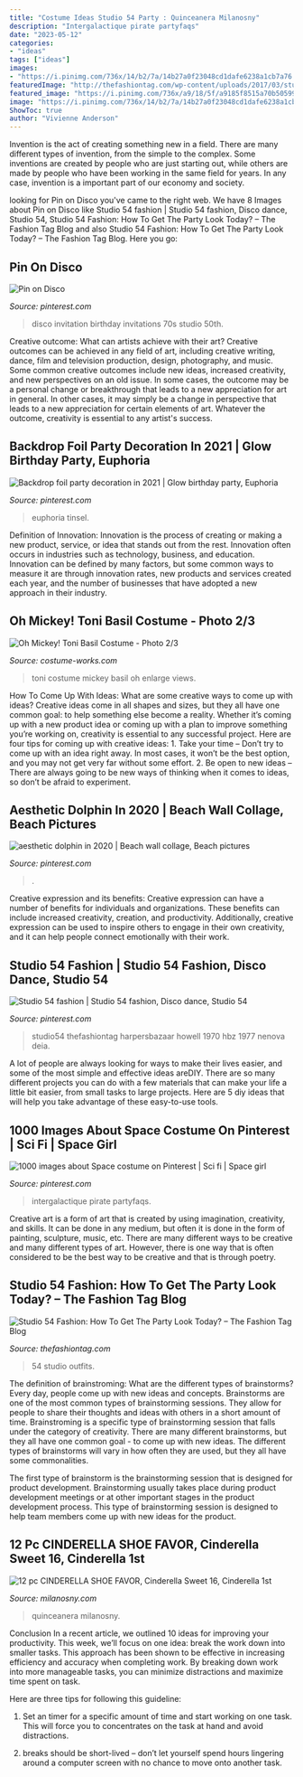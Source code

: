 ```yaml
---
title: "Costume Ideas Studio 54 Party : Quinceanera Milanosny"
description: "Intergalactique pirate partyfaqs"
date: "2023-05-12"
categories:
- "ideas"
tags: ["ideas"]
images:
- "https://i.pinimg.com/736x/14/b2/7a/14b27a0f23048cd1dafe6238a1cb7a76.jpg"
featuredImage: "http://thefashiontag.com/wp-content/uploads/2017/03/studio-54-outfits-6.jpg"
featured_image: "https://i.pinimg.com/736x/a9/18/5f/a9185f8515a70b505992029cd9607653.jpg"
image: "https://i.pinimg.com/736x/14/b2/7a/14b27a0f23048cd1dafe6238a1cb7a76.jpg"
ShowToc: true
author: "Vivienne Anderson"
---
```



Invention is the act of creating something new in a field. There are many different types of invention, from the simple to the complex. Some inventions are created by people who are just starting out, while others are made by people who have been working in the same field for years. In any case, invention is a important part of our economy and society.

	

		
looking for Pin on Disco you've came to the right web. We have 8 Images about Pin on Disco like Studio 54 fashion | Studio 54 fashion, Disco dance, Studio 54, Studio 54 Fashion: How To Get The Party Look Today? – The Fashion Tag Blog and also Studio 54 Fashion: How To Get The Party Look Today? – The Fashion Tag Blog. Here you go:
		
    
## Pin On Disco

<img loading=lazy src="https://i.pinimg.com/736x/a9/18/5f/a9185f8515a70b505992029cd9607653.jpg" onerror="this.onerror=null;this.src='https://tse2.mm.bing.net/th?id=OIP.h-rJ6YWPo5s6GwlIEKmRoQHaHa&amp;pid=15.1';" alt="Pin on Disco">

_Source: pinterest.com_

>disco invitation birthday invitations 70s studio 50th. 

	

Creative outcome: What can artists achieve with their art?
Creative outcomes can be achieved in any field of art, including creative writing, dance, film and television production, design, photography, and music. Some common creative outcomes include new ideas, increased creativity, and new perspectives on an old issue. In some cases, the outcome may be a personal change or breakthrough that leads to a new appreciation for art in general. In other cases, it may simply be a change in perspective that leads to a new appreciation for certain elements of art. Whatever the outcome, creativity is essential to any artist's success.

    
## Backdrop Foil Party Decoration In 2021 | Glow Birthday Party, Euphoria

<img loading=lazy src="https://i.pinimg.com/736x/14/b2/7a/14b27a0f23048cd1dafe6238a1cb7a76.jpg" onerror="this.onerror=null;this.src='https://tse2.mm.bing.net/th?id=OIP.JR60k9_YOPTkLI0IMoAu3wHaHa&amp;pid=15.1';" alt="Backdrop foil party decoration in 2021 | Glow birthday party, Euphoria">

_Source: pinterest.com_

>euphoria tinsel. 

	

Definition of Innovation:
Innovation is the process of creating or making a new product, service, or idea that stands out from the rest. Innovation often occurs in industries such as technology, business, and education. Innovation can be defined by many factors, but some common ways to measure it are through innovation rates, new products and services created each year, and the number of businesses that have adopted a new approach in their industry.

    
## Oh Mickey! Toni Basil Costume - Photo 2/3

<img loading=lazy src="https://photos.costume-works.com/full/oh_mickey_toni_basil1.jpg" onerror="this.onerror=null;this.src='https://tse2.mm.bing.net/th?id=OIP.yTx7vlvvGu7g41La3tYlkAHaJ3&amp;pid=15.1';" alt="Oh Mickey! Toni Basil Costume - Photo 2/3">

_Source: costume-works.com_

>toni costume mickey basil oh enlarge views. 

	

How To Come Up With Ideas: What are some creative ways to come up with ideas?
Creative ideas come in all shapes and sizes, but they all have one common goal: to help something else become a reality. Whether it’s coming up with a new product idea or coming up with a plan to improve something you’re working on, creativity is essential to any successful project. Here are four tips for coming up with creative ideas: 1. Take your time – Don’t try to come up with an idea right away. In most cases, it won’t be the best option, and you may not get very far without some effort. 2. Be open to new ideas – There are always going to be new ways of thinking when it comes to ideas, so don’t be afraid to experiment. 
    
## Aesthetic Dolphin In 2020 | Beach Wall Collage, Beach Pictures

<img loading=lazy src="https://i.pinimg.com/736x/88/f8/94/88f89449083080d649d258dce1e62333.jpg" onerror="this.onerror=null;this.src='https://tse3.mm.bing.net/th?id=OIP.SGbK7y7XVFQkxQuAdy33fgHaJQ&amp;pid=15.1';" alt="aesthetic dolphin in 2020 | Beach wall collage, Beach pictures">

_Source: pinterest.com_

>. 

	

Creative expression and its benefits:
Creative expression can have a number of benefits for individuals and organizations. These benefits can include increased creativity, creation, and productivity. Additionally, creative expression can be used to inspire others to engage in their own creativity, and it can help people connect emotionally with their work.

    
## Studio 54 Fashion | Studio 54 Fashion, Disco Dance, Studio 54

<img loading=lazy src="https://i.pinimg.com/736x/96/08/97/96089713dc666e33c67ddb459fb4778f.jpg" onerror="this.onerror=null;this.src='https://tse1.mm.bing.net/th?id=OIP.1NjFXiam_4_QhpPwNrHxnwHaLH&amp;pid=15.1';" alt="Studio 54 fashion | Studio 54 fashion, Disco dance, Studio 54">

_Source: pinterest.com_

>studio54 thefashiontag harpersbazaar howell 1970 hbz 1977 nenova deia. 

	

A lot of people are always looking for ways to make their lives easier, and some of the most simple and effective ideas areDIY. There are so many different projects you can do with a few materials that can make your life a little bit easier, from small tasks to large projects. Here are 5 diy ideas that will help you take advantage of these easy-to-use tools.

    
## 1000 Images About Space Costume On Pinterest | Sci Fi | Space Girl

<img loading=lazy src="https://i.pinimg.com/736x/b3/82/b0/b382b0c8ec9ec58d5d3c168c862846f7--space-girl-costume-girl-pirate-costumes.jpg" onerror="this.onerror=null;this.src='https://tse3.mm.bing.net/th?id=OIP.780q_s2IKA1FWF_mR7j1HwHaNJ&amp;pid=15.1';" alt="1000 images about Space costume on Pinterest | Sci fi | Space girl">

_Source: pinterest.com_

>intergalactique pirate partyfaqs. 

	

Creative art is a form of art that is created by using imagination, creativity, and skills. It can be done in any medium, but often it is done in the form of painting, sculpture, music, etc. There are many different ways to be creative and many different types of art. However, there is one way that is often considered to be the best way to be creative and that is through poetry.

    
## Studio 54 Fashion: How To Get The Party Look Today? – The Fashion Tag Blog

<img loading=lazy src="http://thefashiontag.com/wp-content/uploads/2017/03/studio-54-outfits-6.jpg" onerror="this.onerror=null;this.src='https://tse4.mm.bing.net/th?id=OIP.G8fKT2DiS6k-GdsdbdLoCAHaKG&amp;pid=15.1';" alt="Studio 54 Fashion: How To Get The Party Look Today? – The Fashion Tag Blog">

_Source: thefashiontag.com_

>54 studio outfits. 

	

The definition of brainstroming: What are the different types of brainstorms?
Every day, people come up with new ideas and concepts. Brainstorms are one of the most common types of brainstorming sessions. They allow for people to share their thoughts and ideas with others in a short amount of time. Brainstroming is a specific type of brainstorming session that falls under the category of creativity. 
There are many different brainstorms, but they all have one common goal - to come up with new ideas. The different types of brainstorms will vary in how often they are used, but they all have some commonalities. 

The first type of brainstorm is the brainstorming session that is designed for product development. Brainstorming usually takes place during product development meetings or at other important stages in the product development process. This type of brainstorming session is designed to help team members come up with new ideas for the product.

    
## 12 Pc CINDERELLA SHOE FAVOR, Cinderella Sweet 16, Cinderella 1st

<img loading=lazy src="https://i.etsystatic.com/10548457/r/il/9f522c/2312330453/il_fullxfull.2312330453_szec.jpg" onerror="this.onerror=null;this.src='https://tse4.mm.bing.net/th?id=OIP.8Q_ezT9Hzwo625spCSSgewHaHa&amp;pid=15.1';" alt="12 pc CINDERELLA SHOE FAVOR, Cinderella Sweet 16, Cinderella 1st">

_Source: milanosny.com_

>quinceanera milanosny. 

	

Conclusion
In a recent article, we outlined 10 ideas for improving your productivity. This week, we’ll focus on one idea: break the work down into smaller tasks.
This approach has been shown to be effective in increasing efficiency and accuracy when completing work. By breaking down work into more manageable tasks, you can minimize distractions and maximize time spent on task.

Here are three tips for following this guideline:

1) Set an timer for a specific amount of time and start working on one task. This will force you to concentrates on the task at hand and avoid distractions.

2) breaks should be short-lived – don’t let yourself spend hours lingering around a computer screen with no chance to move onto another task.

